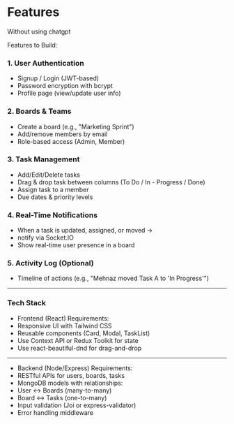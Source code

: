 # Features

Without using chatgpt 

Features to Build:
### 1. User Authentication
- Signup / Login (JWT-based)
- Password encryption with bcrypt
- Profile page (view/update user info)

### 2. Boards & Teams
- Create a board (e.g., "Marketing Sprint")
- Add/remove members by email
- Role-based access (Admin, Member)

### 3. Task Management
- Add/Edit/Delete tasks
- Drag & drop task between columns (To Do / In - Progress / Done)
- Assign task to a member
- Due dates & priority levels

### 4. Real-Time Notifications
- When a task is updated, assigned, or moved →
- notify via Socket.IO
- Show real-time user presence in a board

### 5. Activity Log (Optional)
- Timeline of actions (e.g., "Mehnaz moved Task A to 'In Progress'")

---
### Tech Stack
- Frontend (React) Requirements:
- Responsive UI with Tailwind CSS
- Reusable components (Card, Modal, TaskList)
- Use Context API or Redux Toolkit for state
- Use react-beautiful-dnd for drag-and-drop
---
- Backend (Node/Express) Requirements:
- RESTful APIs for users, boards, tasks
- MongoDB models with relationships:
- User ↔ Boards (many-to-many)
- Board ↔ Tasks (one-to-many)
- Input validation (Joi or express-validator)
- Error handling middleware
 